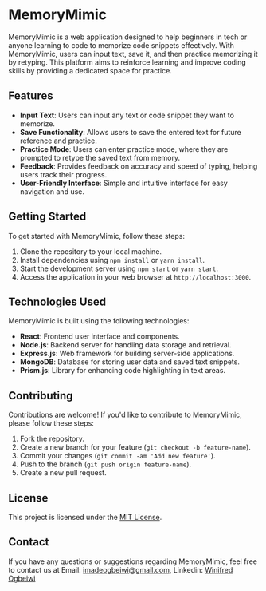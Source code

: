 # MemoryMimic

MemoryMimic is a web application designed to help beginners in tech or anyone learning to code to memorize code snippets effectively. With MemoryMimic, users can input text, save it, and then practice memorizing it by retyping. This platform aims to reinforce learning and improve coding skills by providing a dedicated space for practice.

## Features

- **Input Text**: Users can input any text or code snippet they want to memorize.
- **Save Functionality**: Allows users to save the entered text for future reference and practice.
- **Practice Mode**: Users can enter practice mode, where they are prompted to retype the saved text from memory.
- **Feedback**: Provides feedback on accuracy and speed of typing, helping users track their progress.
- **User-Friendly Interface**: Simple and intuitive interface for easy navigation and use.

## Getting Started

To get started with MemoryMimic, follow these steps:

1. Clone the repository to your local machine.
2. Install dependencies using `npm install` or `yarn install`.
3. Start the development server using `npm start` or `yarn start`.
4. Access the application in your web browser at `http://localhost:3000`.

## Technologies Used

MemoryMimic is built using the following technologies:

- **React**: Frontend user interface and components.
- **Node.js**: Backend server for handling data storage and retrieval.
- **Express.js**: Web framework for building server-side applications.
- **MongoDB**: Database for storing user data and saved text snippets.
- **Prism.js**: Library for enhancing code highlighting in text areas.

## Contributing

Contributions are welcome! If you'd like to contribute to MemoryMimic, please follow these steps:

1. Fork the repository.
2. Create a new branch for your feature (`git checkout -b feature-name`).
3. Commit your changes (`git commit -am 'Add new feature'`).
4. Push to the branch (`git push origin feature-name`).
5. Create a new pull request.

## License

This project is licensed under the [MIT License](LICENSE).

## Contact

If you have any questions or suggestions regarding MemoryMimic, feel free to contact us at Email: [imadeogbeiwi@gmail.com](mailto:imadeogbeiwi@gmail.com), Linkedin: [Winifred Ogbeiwi](https://www.linkedin.com/in/winifred-imade-ogbeiwi/)
